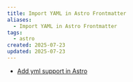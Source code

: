 ```yaml
---
title: Import YAML in Astro Frontmatter
aliases:
  - Import YAML in Astro Frontmatter
tags:
  - astro
created: 2025-07-23
updated: 2025-07-23
---
```


- [Add yml support in Astro](https://docs.astro.build/en/recipes/add-yaml-support/)